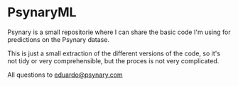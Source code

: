 # PsynaryML

Psynary is a small repositorie where I can share the basic code I'm using for predictions on the Psynary datase.

This is just a small extraction of the different versions of the code, so it's not tidy or very comprehensible,
but the proces is not very complicated.

All questions to eduardo@psynary.com
